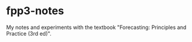 # fpp3-notes

My notes and experiments with the textbook "Forecasting: Principles and Practice (3rd ed)".
